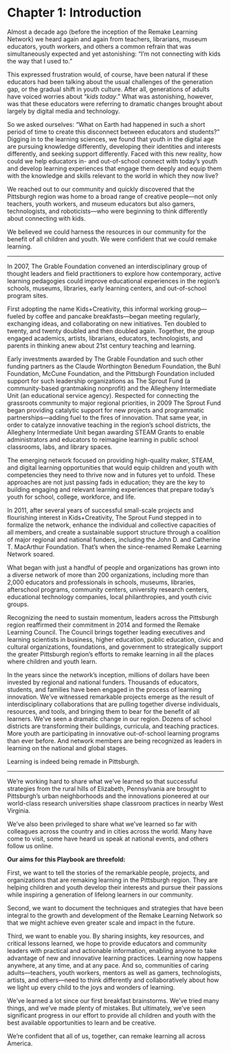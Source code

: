 # Chapter 1: Introduction

Almost a decade ago \(before the inception of the Remake Learning Network\) we heard again and again from teachers, librarians, museum educators, youth workers, and others a common refrain that was simultaneously expected and yet astonishing: “I’m not connecting with kids the way that I used to.”

This expressed frustration would, of course, have been natural if these educators had been talking about the usual challenges of the generation gap, or the gradual shift in youth culture. After all, generations of adults have voiced worries about “_kids today_.” What was astonishing, however, was that these educators were referring to dramatic changes brought about largely by digital media and technology.

So we asked ourselves: “What on Earth had happened in such a short period of time to create this disconnect between educators and students?” Digging in to the learning sciences, we found that youth in the digital age are pursuing knowledge differently, developing their identities and interests differently, and seeking support differently. Faced with this new reality, how could we help educators in- and out-of-school connect with today’s youth and develop learning experiences that engage them deeply and equip them with the knowledge and skills relevant to the world in which they now live?

We reached out to our community and quickly discovered that the Pittsburgh region was home to a broad range of creative people—not only teachers, youth workers, and museum educators but also gamers, technologists, and roboticists—who were beginning to think differently about connecting with kids.

We believed we could harness the resources in our community for the benefit of all children and youth. We were confident that we could remake learning.

---

In 2007, The Grable Foundation convened an interdisciplinary group of thought leaders and field practitioners to explore how contemporary, active learning pedagogies could improve educational experiences in the region’s schools, museums, libraries, early learning centers, and out-of-school program sites.

First adopting the name Kids+Creativity, this informal working group—fueled by coffee and pancake breakfasts—began meeting regularly, exchanging ideas, and collaborating on new initiatives. Ten doubled to twenty, and twenty doubled and then doubled again. Together, the group engaged academics, artists, librarians, educators, technologists, and parents in thinking anew about 21st century teaching and learning.

Early investments awarded by The Grable Foundation and such other funding partners as the Claude Worthington Benedum Foundation, the Buhl Foundation, McCune Foundation, and the Pittsburgh Foundation included support for such leadership organizations as The Sprout Fund \(a community-based grantmaking nonprofit\) and the Allegheny Intermediate Unit \(an educational service agency\). Respected for connecting the grassroots community to major regional priorities, in 2009 The Sprout Fund began providing catalytic support for new projects and programmatic partnerships—adding fuel to the fires of innovation. That same year, in order to catalyze innovative teaching in the region’s school districts, the Allegheny Intermediate Unit began awarding STEAM Grants to enable administrators and educators to reimagine learning in public school classrooms, labs, and library spaces.

The emerging network focused on providing high-quality maker, STEAM, and digital learning opportunities that would equip children and youth with competencies they need to thrive now and in futures yet to unfold. These approaches are not just passing fads in education; they are the key to building engaging and relevant learning experiences that prepare today’s youth for school, college, workforce, and life.

In 2011, after several years of successful small-scale projects and flourishing interest in Kids+Creativity, The Sprout Fund stepped in to formalize the network, enhance the individual and collective capacities of all members, and create a sustainable support structure through a coalition of major regional and national funders, including the John D. and Catherine T. MacArthur Foundation. That’s when the since-renamed Remake Learning Network soared.

What began with just a handful of people and organizations has grown into a diverse network of more than 200 organizations, including more than 2,000 educators and professionals in schools, museums, libraries, afterschool programs, community centers, university research centers, educational technology companies, local philanthropies, and youth civic groups.

Recognizing the need to sustain momentum, leaders across the Pittsburgh region reaffirmed their commitment in 2014 and formed the Remake Learning Council. The Council brings together leading executives and learning scientists in business, higher education, public education, civic and cultural organizations, foundations, and government to strategically support the greater Pittsburgh region’s efforts to remake learning in all the places where children and youth learn.

In the years since the network’s inception, millions of dollars have been invested by regional and national funders. Thousands of educators, students, and families have been engaged in the process of learning innovation. We’ve witnessed remarkable projects emerge as the result of interdisciplinary collaborations that are pulling together diverse individuals, resources, and tools, and bringing them to bear for the benefit of all learners. We’ve seen a dramatic change in our region. Dozens of school districts are transforming their buildings, curricula, and teaching practices. More youth are participating in innovative out-of-school learning programs than ever before. And network members are being recognized as leaders in learning on the national and global stages.

Learning is indeed being remade in Pittsburgh.

---

We’re working hard to share what we’ve learned so that successful strategies from the rural hills of Elizabeth, Pennsylvania are brought to Pittsburgh’s urban neighborhoods and the innovations pioneered at our world-class research universities shape classroom practices in nearby West Virginia.

We’ve also been privileged to share what we’ve learned so far with colleagues across the country and in cities across the world. Many have come to visit, some have heard us speak at national events, and others follow us online.

**Our aims for this Playbook are threefold:**

First, we want to tell the stories of the remarkable people, projects, and organizations that are remaking learning in the Pittsburgh region. They are helping children and youth develop their interests and pursue their passions while inspiring a generation of lifelong learners in our community.

Second, we want to document the techniques and strategies that have been integral to the growth and development of the Remake Learning Network so that we might achieve even greater scale and impact in the future.

Third, we want to enable you. By sharing insights, key resources, and critical lessons learned, we hope to provide educators and community leaders with practical and actionable information, enabling anyone to take advantage of new and innovative learning practices. Learning now happens anywhere, at any time, and at any pace. And so, communities of caring adults—teachers, youth workers, mentors as well as gamers, technologists, artists, and others—need to think differently and collaboratively about how we light up every child to the joys and wonders of learning.

We’ve learned a lot since our first breakfast brainstorms. We’ve tried many things, and we’ve made plenty of mistakes. But ultimately, we’ve seen significant progress in our effort to provide all children and youth with the best available opportunities to learn and be creative.

We’re confident that all of us, together, can remake learning all across America.

